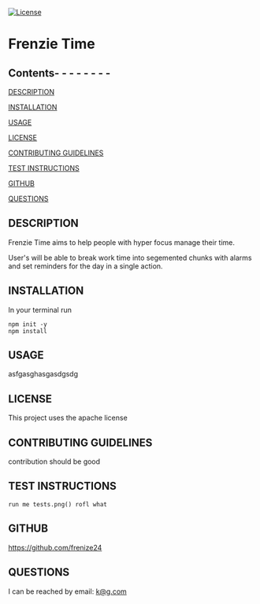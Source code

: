 [![License](https://img.shields.io/badge/License-Apache_2.0-blue.svg)](https://opensource.org/licenses/Apache-2.0)
# Frenzie Time

## Contents- - - - - - - - 
[DESCRIPTION](#DESCRIPTION)

[INSTALLATION](#INSTALLATION)

[USAGE](#USAGE)

[LICENSE](#LICENSE)

[CONTRIBUTING GUIDELINES](#CONTRIBUTING-GUIDELINES)

[TEST INSTRUCTIONS](#TEST-INSTRUCTIONS)

[GITHUB](#GITHUB)

[QUESTIONS](#QUESTIONS)

## DESCRIPTION
Frenzie Time aims to help people with hyper focus manage their time.

User's will be able to break work time into segemented chunks with alarms and set reminders for the day in a single action.
## INSTALLATION
In your terminal run
```
npm init -y
npm install
```
## USAGE
asfgasghasgasdgsdg
## LICENSE
This project uses the apache license
## CONTRIBUTING GUIDELINES
contribution should be good
## TEST INSTRUCTIONS
```
run me tests.png() rofl what
```
## GITHUB
https://github.com/frenize24
## QUESTIONS
I can be reached by email:
k@g.com
